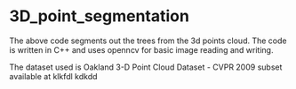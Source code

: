 # 3D_point_segmentation

The above code segments out the trees from the 3d points cloud. The code is written in C++ and uses openncv for basic image reading and writing. 

The dataset used is Oakland 3-D Point Cloud Dataset - CVPR 2009 subset available at  klkfdl kdkdd
